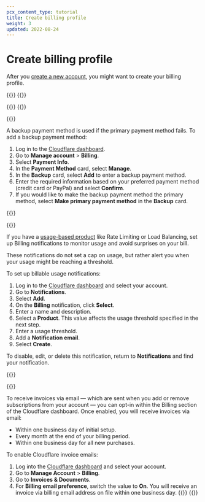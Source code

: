 ```yaml
---
pcx_content_type: tutorial
title: Create billing profile
weight: 3
updated: 2022-08-24
---
```


# Create billing profile

After you [create a new account](/fundamentals/setup/account/create-account/), you might want to create your billing profile.

{{<tutorial>}}
{{<tutorial-step title="Add primary payment method">}}

{{<render file="_billing-add-payment-method.md">}}
{{</tutorial-step>}}

{{<tutorial-step title="Add backup payment method" optional=true >}}

A backup payment method is used if the primary payment method fails. To add a backup payment method:

1. Log in to the [Cloudflare dashboard](https://dash.cloudflare.com).
2. Go to **Manage account** > **Billing**.
3. Select **Payment Info**.
4. In the **Payment Method** card, select **Manage**.
5. In the **Backup** card, select **Add** to enter a backup payment method.
6. Enter the required information based on your preferred payment method (credit card or PayPal) and select **Confirm**.
7. If you would like to make the backup payment method the primary method, select **Make primary payment method** in the **Backup** card.

{{</tutorial-step>}}

{{<tutorial-step title="Set up billing notifications">}}

If you have a [usage-based product](https://www.cloudflare.com/plans/) like Rate Limiting or Load Balancing, set up Billing notifications to monitor usage and avoid surprises on your bill.

These notifications do not set a cap on usage, but rather alert you when your usage might be reaching a threshold.

To set up billable usage notifications:

1. Log in to the [Cloudflare dashboard](https://dash.cloudflare.com) and select your account.
2. Go to **Notifications**.
3. Select **Add**.
4. On the **Billing** notification, click **Select**.
5. Enter a name and description.
6. Select a **Product**. This value affects the usage threshold specified in the next step.
7. Enter a usage threshold.
8. Add a **Notification email**.
9. Select **Create**.

To disable, edit, or delete this notification, return to **Notifications** and find your notification.

{{</tutorial-step>}}

{{<tutorial-step title="Enable email invoices">}}

To receive invoices via email — which are sent when you add or remove subscriptions from your account — you can opt-in within the Billing section of the Cloudflare dashboard. Once enabled, you will receive invoices via email:

- Within one business day of initial setup.
- Every month at the end of your billing period.
- Within one business day for all new purchases.

To enable Cloudflare invoice emails:

1. Log into the [Cloudflare dashboard](https://dash.cloudflare.com) and select your account.
2. Go to **Manage Account** > **Billing**.
3. Go to **Invoices & Documents**.
4. For **Billing email preference**, switch the value to **On**. You will receive an invoice via billing email address on file within one business day.
{{</tutorial-step>}}
{{</tutorial>}}